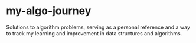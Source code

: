 # my-algo-journey
Solutions to algorithm problems, serving as a personal reference and a way to track my learning and improvement in data structures and algorithms.
